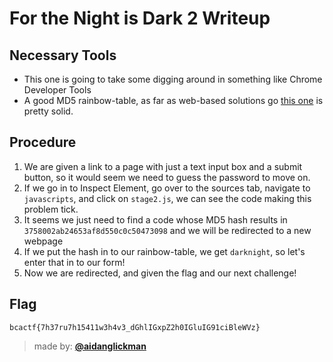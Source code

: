 # For the Night is Dark 2 Writeup

## Necessary Tools
* This one is going to take some digging around in something like Chrome Developer Tools
* A good MD5 rainbow-table, as far as web-based solutions go [this one](http://www.md5decrypt.org/) is pretty solid.

## Procedure
1. We are given a link to a page with just a text input box and a submit button, so it would seem we need to guess the password to move on.
2. If we go in to Inspect Element, go over to the sources tab, navigate to `javascripts`, and click on `stage2.js`, we can see the code making this problem tick.
3. It seems we just need to find a code whose MD5 hash results in `3758002ab24653af8d550c0c50473098` and we will be redirected to a new webpage
4. If we put the hash in to our rainbow-table, we get `darknight`, so let's enter that in to our form!
5. Now we are redirected, and given the flag and our next challenge!

## Flag
`bcactf{7h37ru7h15411w3h4v3_dGhlIGxpZ2h0IGluIG91ciBleWVz}`

> made by: [**@aidanglickman**](https://aidanglickman.com)